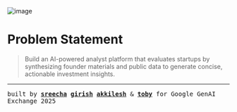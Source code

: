 <img alt="image" src="https://github.com/user-attachments/assets/6a14c084-dd2e-4a98-b6e1-b3b19ffd5805" />

# Problem Statement
<p >  
</p>

> Build an AI-powered analyst platform that evaluates startups by synthesizing founder materials and public data to generate concise, actionable investment insights.


---
<samp>

  built by [**sreecha**](https://sreecha.space) [**girish**]() [**akkilesh**]() & [**toby**]() for Google GenAI Exchange 2025

</samp>
